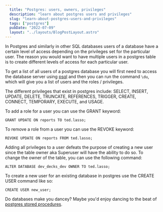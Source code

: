 ```yaml
---
  title: "Postgres: users, owners, privileges"
  description: "learn about postgres users and privileges"
  slug: "learn-about-postgres-users-and-privileges"
  tags: ["postgres"]
  pubDate: "2022-07-09"
  layout: "../layouts/BlogPostLayout.astro"
---
```


In Postgres and similarly in other SQL databases users of a database have a certain level of access depending on the privileges set for the particular user. The reason you would want to have multiple users in a postgres table is to create different levels of access for each particular user. 

To get a list of all users of a postgres database you will first need to access the database server using [psql](https://tinytechtuts.com/2022-pg_ctl-vs-psql/) and then you can run the command `\du`, which will give you a list of users and the roles / privileges.

The different privileges that exist in postgres include:
SELECT, INSERT, UPDATE, DELETE, TRUNCATE, REFERENCES, TRIGGER, CREATE, CONNECT, TEMPORARY, EXECUTE, and USAGE.

To add a role for a user you can use the GRANT keyword:
```
GRANT UPDATE ON reports TO ted.lasso;
```

To remove a role from a user you can use the REVOKE keyword:
```
REVOKE UPDATE ON reports FROM ted.lasso;
```

Adding all privileges to a user defeats the purpose of creating a new user since the table owner aka Superuser will have the ability to do so. To change the owner of the table, you can use the following command:
```
ALTER DATABASE dev_decks_dev OWNER TO ted.lasso;
```

To create a new user for an existing database in postgres use the CREATE USER command like so:
```
CREATE USER new_user;
```

Do databases make you dancey? Maybe you'd enjoy dancing to the beat of [postgres stored procedures](https://tinytechtuts.com/2022-create-and-execute-stored-procedure-postgres/).
